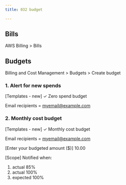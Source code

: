 ```yaml
---
title: 032 budget
 
---
```


## Bills
AWS Billing > Bills

## Budgets
Billing and Cost Management > Budgets > Create budget

### 1. Alert for new spends
[Templates - new]
✓ Zero spend budget

Email recipients = myemail@example.com

### 2. Monthly cost budget
[Templates - new]
✓ Monthly cost budget

Email recipients = myemail@example.com

[Enter your budgeted amount ($)]
10.00

[Scope]
Notified when:
1. actual 85%
2. actual 100%
3. expected 100%

